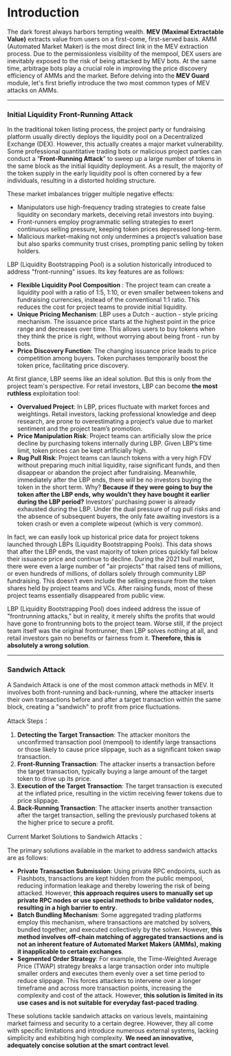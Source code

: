 # Introduction

The dark forest always harbors tempting wealth. **MEV (Maximal Extractable Value)** extracts value from users on a first-come, first-served basis. AMM (Automated Market Maker) is the most direct link in the MEV extraction process. Due to the permissionless visibility of the mempool, DEX users are inevitably exposed to the risk of being attacked by MEV bots. At the same time, arbitrage bots play a crucial role in improving the price discovery efficiency of AMMs and the market. Before delving into the **MEV Guard** module, let's first briefly introduce the two most common types of MEV attacks on AMMs.

***

### **Initial Liquidity Front-Running Attack**

In the traditional token listing process, the project party or fundraising platform usually directly deploys the liquidity pool on a Decentralized Exchange (DEX). However, this actually creates a major market vulnerability. Some professional quantitative trading bots or malicious project parties can conduct a “**Front-Running Attack**” to sweep up a large number of tokens in the same block as the initial liquidity deployment. As a result, the majority of the token supply in the early liquidity pool is often cornered by a few individuals, resulting in a distorted holding structure.

These market imbalances trigger multiple negative effects:

* Manipulators use high-frequency trading strategies to create false liquidity on secondary markets, deceiving retail investors into buying.
* Front-runners employ programmatic selling strategies to exert continuous selling pressure, keeping token prices depressed long-term.
* Malicious market-making not only undermines a project’s valuation base but also sparks community trust crises, prompting panic selling by token holders.

LBP (Liquidity Bootstrapping Pool) is a solution historically introduced to address "front-running" issues. Its key features are as follows:

* **Flexible Liquidity Pool Composition** : The project team can create a liquidity pool with a ratio of 1:5, 1:10, or even smaller between tokens and fundraising currencies, instead of the conventional 1:1 ratio. This reduces the cost for project teams to provide initial liquidity.
* **Unique Pricing Mechanism**: LBP uses a Dutch - auction - style pricing mechanism. The issuance price starts at the highest point in the price range and decreases over time. This allows users to buy tokens when they think the price is right, without worrying about being front - run by bots.
* **Price Discovery Function**: The changing issuance price leads to price competition among buyers. Token purchases temporarily boost the token price, facilitating price discovery.

At first glance, LBP seems like an ideal solution. But this is only from the project team's perspective. For retail investors, LBP can become **the most ruthless** exploitation tool:

* **Overvalued Project**: In LBP, prices fluctuate with market forces and weightings. Retail investors, lacking professional knowledge and deep research, are prone to overestimating a project’s value due to market sentiment and the project team’s promotion.
* **Price Manipulation Risk**: Project teams can artificially slow the price decline by purchasing tokens internally during LBP. Given LBP’s time limit, token prices can be kept artificially high.
* **Rug Pull Risk**: Project teams can launch tokens with a very high FDV without preparing much initial liquidity, raise significant funds, and then disappear or abandon the project after fundraising. Meanwhile, immediately after the LBP ends, there will be no investors buying the token in the short term. Why? **Because if they were going to buy the token after the LBP ends, why wouldn’t they have bought it earlier during the LBP period?** Investors’ purchasing power is already exhausted during the LBP. Under the dual pressure of rug pull risks and the absence of subsequent buyers, the only fate awaiting investors is a token crash or even a complete wipeout (which is very common).

In fact, we can easily look up historical price data for project tokens launched through LBPs (Liquidity Bootstrapping Pools). This data shows that after the LBP ends, the vast majority of token prices quickly fall below their issuance price and continue to decline. During the 2021 bull market, there were even a large number of "air projects" that raised tens of millions, or even hundreds of millions, of dollars solely through community LBP fundraising. This doesn’t even include the selling pressure from the token shares held by project teams and VCs. After raising funds, most of these project teams essentially disappeared from public view.

LBP (Liquidity Bootstrapping Pool) does indeed address the issue of "frontrunning attacks," but in reality, it merely shifts the profits that would have gone to frontrunning bots to the project team. Worse still, if the project team itself was the original frontrunner, then LBP solves nothing at all, and retail investors gain no benefits or fairness from it. **Therefore, this is absolutely a wrong solution**.

***

### **Sandwich Attack**

A Sandwich Attack is one of the most common attack methods in MEV. It involves both front-running and back-running, where the attacker inserts their own transactions before and after a target transaction within the same block, creating a "sandwich" to profit from price fluctuations.

Attack Steps：

1. **Detecting the Target Transaction**: The attacker monitors the unconfirmed transaction pool (mempool) to identify large transactions or those likely to cause price slippage, such as a significant token swap transaction.
2. **Front-Running Transaction**: The attacker inserts a transaction before the target transaction, typically buying a large amount of the target token to drive up its price.
3. **Execution of the Target Transaction**: The target transaction is executed at the inflated price, resulting in the victim receiving fewer tokens due to price slippage.
4. **Back-Running Transaction**: The attacker inserts another transaction after the target transaction, selling the previously purchased tokens at the higher price to secure a profit.

Current Market Solutions to Sandwich Attacks：

The primary solutions available in the market to address sandwich attacks are as follows:

* **Private Transaction Submission**: Using private RPC endpoints, such as Flashbots, transactions are kept hidden from the public mempool, reducing information leakage and thereby lowering the risk of being attacked. However, **this approach requires users to manually set up private RPC nodes or use special methods to bribe validator nodes, resulting in a high barrier to entry**.
* **Batch Bundling Mechanism**: Some aggregated trading platforms employ this mechanism, where transactions are matched by solvers, bundled together, and executed collectively by the solver. However, **this method involves off-chain matching of aggregated transactions and is not an inherent feature of Automated Market Makers (AMMs), making it inapplicable to certain exchanges**.
* **Segmented Order Strategy**: For example, the Time-Weighted Average Price (TWAP) strategy breaks a large transaction order into multiple smaller orders and executes them evenly over a set time period to reduce slippage. This forces attackers to intervene over a longer timeframe and across more transaction points, increasing the complexity and cost of the attack. However, **this solution is limited in its use cases and is not suitable for everyday fast-paced trading**.

These solutions tackle sandwich attacks on various levels, maintaining market fairness and security to a certain degree. However, they all come with specific limitations and introduce numerous external systems, lacking simplicity and exhibiting high complexity. **We need an innovative, adequately concise solution at the smart contract level**.
